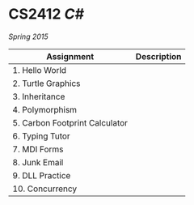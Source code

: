 # CS2412 *C#*
*Spring 2015*

|Assignment|Description|
|---|---|
|1. Hello World||
|2. Turtle Graphics||
|3. Inheritance||
|4. Polymorphism||
|5. Carbon Footprint Calculator||
|6. Typing Tutor||
|7. MDI Forms||
|8. Junk Email||
|9. DLL Practice|
|10. Concurrency||
